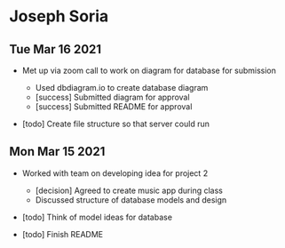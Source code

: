 # Joseph Soria

## Tue Mar 16 2021

- Met up via zoom call to work on diagram for database for submission
    - Used dbdiagram.io to create database diagram
    - [success] Submitted diagram for approval
    - [success] Submitted README for approval

- [todo] Create file structure so that server could run

## Mon Mar 15 2021

- Worked with team on developing idea for project 2
    - [decision] Agreed to create music app during class
    - Discussed structure of database models and design

- [todo] Think of model ideas for database
- [todo] Finish README


